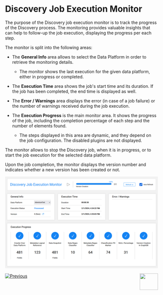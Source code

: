 # Discovery Job Execution Monitor

The purpose of the Discovery job execution monitor is to track the progress of the Discovery process. The monitoring provides valuable insights that can help to follow-up the job execution, displaying the progress per each step. 

The monitor is split into the following areas:

* The **General Info** area allows to select the Data Platform in order to retrieve the monitoring details. 
  * The monitor shows the last execution for the given data platform, either in progress or completed.

* The **Execution Time** area shows the job's start time and its duration. If the job has been completed, the end time is displayed as well. 
* The **Error / Warnings** area displays the error (in case of a job failure) or the number of warnings received during the job execution.
* The **Execution Progress** is the main monitor area. It shows the progress of the job, including the completion percentage of each step and the number of elements found.
  * The steps displayed in this area are dynamic, and they depend on the job configuration. The disabled plugins are not displayed.

The monitor allows to stop the Discovery job, when it is in progress, or to start the job execution for the selected data platform.

Upon the job completion, the monitor displays the version number and indicates whether a new version has been created or not.

![](images/monitor.png)







[![Previous](/articles/images/Previous.png)](11_catalog_masking.md)[<img align="right" width="60" height="54" src="/articles/images/Next.png">](20_catalog_APIs.md) 



